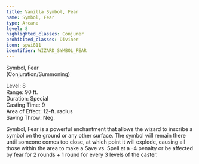 ```yaml
---
title: Vanilla Symbol, Fear
name: Symbol, Fear
type: Arcane
level: 8
highlighted_classes: Conjurer
prohibited_classes: Diviner
icon: spwi811
identifier: WIZARD_SYMBOL_FEAR
---
```

Symbol, Fear  
(Conjuration/Summoning)  
  
Level: 8  
Range: 90 ft.  
Duration: Special  
Casting Time: 9  
Area of Effect: 12-ft. radius  
Saving Throw: Neg.  
  
Symbol, Fear is a powerful enchantment that allows the wizard to inscribe a symbol on the ground or any other surface. The symbol will remain there until someone comes too close, at which point it will explode, causing all those within the area to make a Save vs. Spell at a -4 penalty or be affected by fear for 2 rounds + 1 round for every 3 levels of the caster.  
